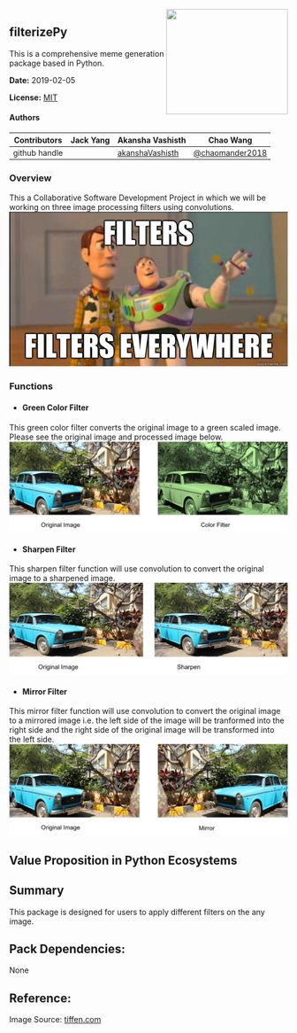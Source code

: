 <img src="https://tiffen.com/wp-content/uploads/2016/03/Graduated-ND-Yosemite.jpg" align="right" height="190" width="220"/>

## filterizePy
This is a comprehensive meme generation package based in Python.

**Date:** 2019-02-05

**License:** [MIT](https://opensource.org/licenses/MIT)

#### Authors

|Contributors |Jack Yang| Akansha Vashisth |Chao Wang|
|---|---|---|----|
|github handle|[]()|[akanshaVashisth](https://github.com/akanshaVashisth)|[@chaomander2018](https://github.com/chaomander2018)|

### Overview

This a Collaborative Software Development Project in which we will be working on three image processing filters using convolutions.
![theme](img/theme.png)
### Functions

- #### Green Color Filter
This green color filter converts the original image to a green scaled image.
Please see the original image and processed image below.
![insert green filter before and after](img/color_filter.png)

- #### Sharpen Filter
This sharpen filter function will use convolution to convert the original image to a sharpened image.
![insert a cropped image before and after](img/sharpen.png)


- #### Mirror Filter
This mirror filter function will use convolution to convert the original image to a mirrored image i.e. the left side of the image will be tranformed into the right side and the right side of the original image will be transformed into the left side.
![insert flag image before and after](img/mirror.png)


## Value Proposition in Python Ecosystems



## Summary

This package is designed for users to apply different filters on the any image.

## Pack Dependencies:
None


## Reference:
Image Source: [tiffen.com](https://tiffen.com/wp-content/uploads/2016/03/Graduated-ND-Yosemite.jpg)
